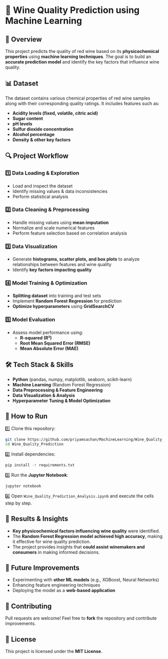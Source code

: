 # 🍷 Wine Quality Prediction using Machine Learning  

## 📌 Overview  
This project predicts the quality of red wine based on its **physicochemical properties** using **machine learning techniques**. The goal is to build an **accurate prediction model** and identify the key factors that influence wine quality.  

## 📊 Dataset  
The dataset contains various chemical properties of red wine samples along with their corresponding quality ratings. It includes features such as:  
- **Acidity levels (fixed, volatile, citric acid)**
- **Sugar content**
- **pH levels**
- **Sulfur dioxide concentration**
- **Alcohol percentage**
- **Density & other key factors**  

## 🔍 Project Workflow  
### 1️⃣ Data Loading & Exploration  
- Load and inspect the dataset  
- Identify missing values & data inconsistencies  
- Perform statistical analysis  

### 2️⃣ Data Cleaning & Preprocessing  
- Handle missing values using **mean imputation**  
- Normalize and scale numerical features  
- Perform feature selection based on correlation analysis  

### 3️⃣ Data Visualization  
- Generate **histograms, scatter plots, and box plots** to analyze relationships between features and wine quality  
- Identify **key factors impacting quality**  

### 4️⃣ Model Training & Optimization  
- **Splitting dataset** into training and test sets  
- Implement **Random Forest Regression** for prediction  
- **Optimize hyperparameters** using **GridSearchCV**  

### 5️⃣ Model Evaluation  
- Assess model performance using:  
  - **R-squared (R²)**  
  - **Root Mean Squared Error (RMSE)**  
  - **Mean Absolute Error (MAE)**  

## 🛠️ Tech Stack & Skills  
- **Python** (pandas, numpy, matplotlib, seaborn, scikit-learn)  
- **Machine Learning** (Random Forest Regression)  
- **Data Preprocessing & Feature Engineering**  
- **Data Visualization & Analysis**  
- **Hyperparameter Tuning & Model Optimization**  

## 🚀 How to Run  
1️⃣ Clone this repository:  
```bash
git clone https://github.com/priyamsachan/MachineLearning/Wine_Quality_Prediction.git 
cd Wine_Quality_Prediction
```
2️⃣ Install dependencies:  
```bash
pip install -r requirements.txt
```
3️⃣ Run the **Jupyter Notebook**:  
```bash
jupyter notebook
```
4️⃣ Open `Wine_Quality_Prediction_Analysis.ipynb` and execute the cells step by step.

## 📌 Results & Insights  
- **Key physicochemical factors influencing wine quality** were identified.  
- The **Random Forest Regression model achieved high accuracy**, making it effective for wine quality prediction.  
- The project provides insights that **could assist winemakers and consumers** in making informed decisions.  

## 🎯 Future Improvements  
- Experimenting with **other ML models** (e.g., XGBoost, Neural Networks)  
- Enhancing feature engineering techniques  
- Deploying the model as a **web-based application**  

## 📢 Contributing  
Pull requests are welcome! Feel free to **fork** the repository and contribute improvements.  

## 📜 License  
This project is licensed under the **MIT License**.  

